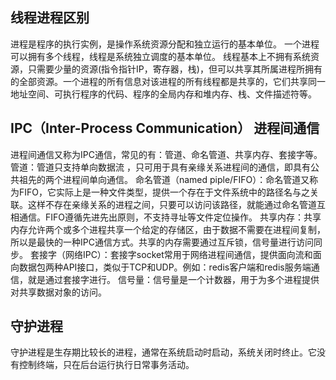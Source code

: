 ## 线程进程区别

进程是程序的执行实例，是操作系统资源分配和独立运行的基本单位。
一个进程可以拥有多个线程，线程是系统独立调度的基本单位。
线程基本上不拥有系统资源，只需要少量的资源(指令指针IP，寄存器，栈)，但可以共享其所属进程所拥有的全部资源。一个进程的所有信息对该进程的所有线程都是共享的，它们共享同一地址空间、可执行程序的代码、程序的全局内存和堆内存、栈、文件描述符等。

## IPC（Inter-Process Communication） 进程间通信

进程间通信又称为IPC通信，常见的有：管道、命名管道、共享内存、套接字等。
管道：管道只支持单向数据流 ，只可用于具有亲缘关系进程间的通信，即具有公共祖先的两个进程间单向通信。
命名管道（named piple/FIFO）：命名管道又称为FIFO，它实际上是一种文件类型，提供一个存在于文件系统中的路径名与之关联。这样不存在亲缘关系的进程之间，只要可以访问该路径，就能通过命名管道互相通信。FIFO遵循先进先出原则，不支持寻址等文件定位操作。
共享内存：共享内存允许两个或多个进程共享一个给定的存储区，由于数据不需要在进程间复制，所以是最快的一种IPC通信方式。共享的内存需要通过互斥锁，信号量进行访问同步。
套接字（网络IPC）：套接字socket常用于网络进程间通信，提供面向流和面向数据包两种API接口，类似于TCP和UDP。例如：redis客户端和redis服务端通信，就是通过套接字进行。
信号量：信号量是一个计数器，用于为多个进程提供对共享数据对象的访问。

## 守护进程

守护进程是生存期比较长的进程，通常在系统启动时启动，系统关闭时终止。它没有控制终端，只在后台运行执行日常事务活动。